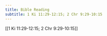 ```yaml
---
title: Bible Reading
subtitle: 1 Ki 11:29-12:15; 2 Chr 9:29-10:15
---
```


[[1 Ki 11:29-12:15; 2 Chr 9:29-10:15]]